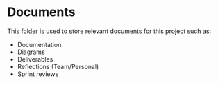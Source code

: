 # Documents
This folder is used to store relevant documents for this project such as:
* Documentation
* Diagrams
* Deliverables
* Reflections (Team/Personal)
* Sprint reviews
